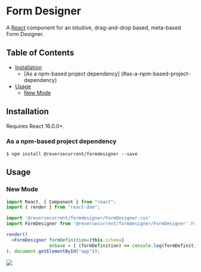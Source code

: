 Form Designer
===============================

A [React](http://facebook.github.io/react/) component for an intuitive, drag-and-drop based, meta-based Form Designer.

## Table of Contents
- [Installation](#installation)
    - [As a npm-based project dependency]
    (#as-a-npm-based-project-dependency)
- [Usage](#usage)
    - [New Mode](#new-mode)


## Installation

Requires React 16.0.0+.

### As a npm-based project dependency

```
$ npm install @reversecurrent/formdesigner --save
```

## Usage

### New Mode
```jsx
import React, { Component } from "react";
import { render } from "react-dom";

import '@reversecurrent/formdesigner/FormDesigner.css'
import FormDesigner from '@reversecurrent/formdesigner/FormDesigner'.FormDesigner

render((
  <FormDesigner formDefinition={this.schema} 
                onSave = { (formDefinition) => console.log(formDefinition)} />
), document.getElementById("app"));
```

![](https://youtu.be/wPjNyf_8Zl4)

